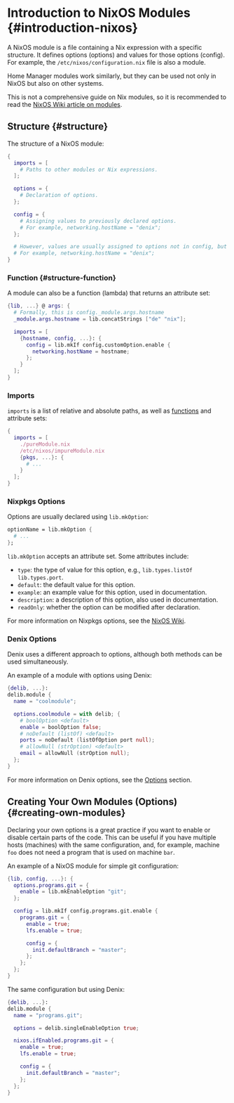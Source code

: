 # Introduction to NixOS Modules {#introduction-nixos}
A NixOS module is a file containing a Nix expression with a specific structure. It defines options (options) and values for those options (config). For example, the `/etc/nixos/configuration.nix` file is also a module.

Home Manager modules work similarly, but they can be used not only in NixOS but also on other systems.

This is not a comprehensive guide on Nix modules, so it is recommended to read the [NixOS Wiki article on modules](https://nixos.wiki/wiki/NixOS_modules).

## Structure {#structure}
The structure of a NixOS module:

```nix
{
  imports = [
    # Paths to other modules or Nix expressions.
  ];

  options = {
    # Declaration of options.
  };

  config = {
    # Assigning values to previously declared options.
    # For example, networking.hostName = "denix";
  };

  # However, values are usually assigned to options not in config, but here.
  # For example, networking.hostName = "denix";
}
```

### Function {#structure-function}
A module can also be a function (lambda) that returns an attribute set:

```nix
{lib, ...} @ args: {
  # Formally, this is config._module.args.hostname
  _module.args.hostname = lib.concatStrings ["de" "nix"];

  imports = [
    {hostname, config, ...}: {
      config = lib.mkIf config.customOption.enable {
        networking.hostName = hostname;
      };
    }
  ];
}
```

### Imports
`imports` is a list of relative and absolute paths, as well as [functions](#structure-function) and attribute sets:

```nix
{
  imports = [
    ./pureModule.nix
    /etc/nixos/impureModule.nix
    {pkgs, ...}: {
      # ...
    }
  ];
}
```

### Nixpkgs Options
Options are usually declared using `lib.mkOption`:

```nix
optionName = lib.mkOption {
  # ...
};
```

`lib.mkOption` accepts an attribute set. Some attributes include:

- `type`: the type of value for this option, e.g., `lib.types.listOf lib.types.port`.
- `default`: the default value for this option.
- `example`: an example value for this option, used in documentation.
- `description`: a description of this option, also used in documentation.
- `readOnly`: whether the option can be modified after declaration.

For more information on Nixpkgs options, see the [NixOS Wiki](https://nixos.wiki/wiki/Declaration).

### Denix Options
Denix uses a different approach to options, although both methods can be used simultaneously.

An example of a module with options using Denix:

```nix
{delib, ...}:
delib.module {
  name = "coolmodule";

  options.coolmodule = with delib; {
    # boolOption <default>
    enable = boolOption false;
    # noDefault (listOf) <default>
    ports = noDefault (listOfOption port null);
    # allowNull (strOption) <default>
    email = allowNull (strOption null);
  };
}
```

For more information on Denix options, see the [Options](/options/introduction) section.

## Creating Your Own Modules (Options) {#creating-own-modules}
Declaring your own options is a great practice if you want to enable or disable certain parts of the code. This can be useful if you have multiple hosts (machines) with the same configuration, and, for example, machine `foo` does not need a program that is used on machine `bar`.

An example of a NixOS module for simple git configuration:

```nix
{lib, config, ...}: {
  options.programs.git = {
    enable = lib.mkEnableOption "git";
  };

  config = lib.mkIf config.programs.git.enable {
    programs.git = {
      enable = true;
      lfs.enable = true;

      config = {
        init.defaultBranch = "master";
      };
    };
  };
}
```

The same configuration but using Denix:

```nix
{delib, ...}:
delib.module {
  name = "programs.git";

  options = delib.singleEnableOption true;

  nixos.ifEnabled.programs.git = {
    enable = true;
    lfs.enable = true;

    config = {
      init.defaultBranch = "master";
    };
  };
}
```
